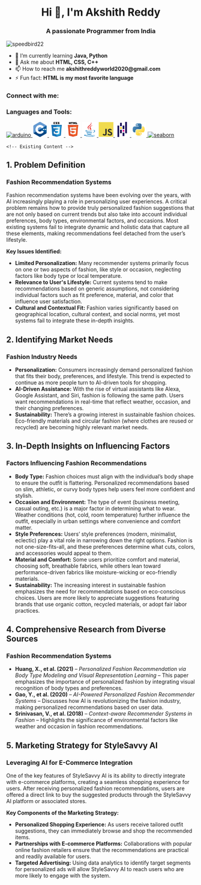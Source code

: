 <!DOCTYPE html>
<html lang="en">
<head>
    <meta charset="UTF-8">
    <meta name="viewport" content="width=device-width, initial-scale=1.0">
    <meta http-equiv="X-UA-Compatible" content="ie=edge">
   
<body>
  <!-- Profile Section -->
    <h1 align="center">Hi 👋, I'm Akshith Reddy</h1>
    <h3 align="center">A passionate Programmer from India</h3>

  <p align="left"> 
        <img src="https://komarev.com/ghpvc/?username=speedbird22&label=Profile%20views&color=0e75b6&style=flat" alt="speedbird22" />
    </p>

  <ul>
        <li>🌱 I’m currently learning <strong>Java, Python</strong></li>
        <li>💬 Ask me about <strong>HTML, CSS, C++</strong></li>
        <li>📫 How to reach me <strong>akshithreddyworld2020@gmail.com</strong></li>
        <li>⚡ Fun fact: <strong>HTML is my most favorite language</strong></li>
    </ul>

   <h3 align="left">Connect with me:</h3>
   <p align="left">
        <!-- Add any social media links here -->
    </p>
    <h3 align="left">Languages and Tools:</h3>
    <p align="left">
        <a href="https://www.arduino.cc/" target="_blank" rel="noreferrer"> <img src="https://cdn.worldvectorlogo.com/logos/arduino-1.svg" alt="arduino" width="40" height="40"/> </a>
        <a href="https://www.w3schools.com/cpp/" target="_blank" rel="noreferrer"> <img src="https://raw.githubusercontent.com/devicons/devicon/master/icons/cplusplus/cplusplus-original.svg" alt="cplusplus" width="40" height="40"/> </a>
        <a href="https://www.w3schools.com/css/" target="_blank" rel="noreferrer"> <img src="https://raw.githubusercontent.com/devicons/devicon/master/icons/css3/css3-original-wordmark.svg" alt="css3" width="40" height="40"/> </a>
        <a href="https://www.w3.org/html/" target="_blank" rel="noreferrer"> <img src="https://raw.githubusercontent.com/devicons/devicon/master/icons/html5/html5-original-wordmark.svg" alt="html5" width="40" height="40"/> </a>
        <a href="https://www.java.com" target="_blank" rel="noreferrer"> <img src="https://raw.githubusercontent.com/devicons/devicon/master/icons/java/java-original.svg" alt="java" width="40" height="40"/> </a>
        <a href="https://developer.mozilla.org/en-US/docs/Web/JavaScript" target="_blank" rel="noreferrer"> <img src="https://raw.githubusercontent.com/devicons/devicon/master/icons/javascript/javascript-original.svg" alt="javascript" width="40" height="40"/> </a>
        <a href="https://pandas.pydata.org/" target="_blank" rel="noreferrer"> <img src="https://raw.githubusercontent.com/devicons/devicon/2ae2a900d2f041da66e950e4d48052658d850630/icons/pandas/pandas-original.svg" alt="pandas" width="40" height="40"/> </a>
        <a href="https://www.python.org" target="_blank" rel="noreferrer"> <img src="https://raw.githubusercontent.com/devicons/devicon/master/icons/python/python-original.svg" alt="python" width="40" height="40"/> </a>
        <a href="https://seaborn.pydata.org/" target="_blank" rel="noreferrer"> <img src="https://seaborn.pydata.org/_images/logo-mark-lightbg.svg" alt="seaborn" width="40" height="40"/> </a>
    </p>

    <!-- Existing Content -->
   <section>
        <div class="content-container">
            <h2>1. Problem Definition</h2>
            <h3>Fashion Recommendation Systems</h3>
            <p>Fashion recommendation systems have been evolving over the years, with AI increasingly playing a role in personalizing user experiences. A critical problem remains how to provide truly personalized fashion suggestions that are not only based on current trends but also take into account individual preferences, body types, environmental factors, and occasions. Most existing systems fail to integrate <span class="highlight">dynamic and holistic data</span> that capture all these elements, making recommendations feel detached from the user’s lifestyle.</p>
            <p><strong>Key Issues Identified:</strong></p>
            <ul>
                <li><strong>Limited Personalization:</strong> Many recommender systems primarily focus on one or two aspects of fashion, like style or occasion, neglecting factors like body type or local temperature.</li>
                <li><strong>Relevance to User's Lifestyle:</strong> Current systems tend to make recommendations based on generic assumptions, not considering individual factors such as fit preference, material, and color that influence user satisfaction.</li>
                <li><strong>Cultural and Contextual Fit:</strong> Fashion varies significantly based on geographical location, cultural context, and social norms, yet most systems fail to integrate these in-depth insights.</li>
            </ul>
        </div>
    </section>

  <section>
        <div class="content-container">
            <h2>2. Identifying Market Needs</h2>
            <h3>Fashion Industry Needs</h3>
            <ul>
                <li><strong>Personalization:</strong> Consumers increasingly demand <span class="highlight">personalized fashion</span> that fits their body, preferences, and lifestyle. This trend is expected to continue as more people turn to AI-driven tools for shopping.</li>
                <li><strong>AI-Driven Assistance:</strong> With the rise of virtual assistants like Alexa, Google Assistant, and Siri, fashion is following the same path. Users want recommendations in real-time that reflect <span class="highlight">weather, occasion, and their changing preferences.</span></li>
                <li><strong>Sustainability:</strong> There’s a growing interest in sustainable fashion choices. <span class="highlight">Eco-friendly materials</span> and <span class="highlight">circular fashion</span> (where clothes are reused or recycled) are becoming highly relevant market needs.</li>
            </ul>
        </div>
    </section>

  <section>
        <div class="content-container">
            <h2>3. In-Depth Insights on Influencing Factors</h2>
            <h3>Factors Influencing Fashion Recommendations</h3>
            <ul>
                <li><strong>Body Type:</strong> Fashion choices must align with the individual’s body shape to ensure the outfit is flattering. Personalized recommendations based on <span class="highlight">slim, athletic, or curvy</span> body types help users feel more confident and stylish.</li>
                <li><strong>Occasion and Environment:</strong> The type of event (business meeting, casual outing, etc.) is a major factor in determining what to wear. <span class="highlight">Weather conditions</span> (hot, cold, room temperature) further influence the outfit, especially in urban settings where convenience and comfort matter.</li>
                <li><strong>Style Preferences:</strong> Users’ style preferences (modern, minimalist, eclectic) play a vital role in narrowing down the right options. Fashion is not one-size-fits-all, and these preferences determine what cuts, colors, and accessories would appeal to them.</li>
                <li><strong>Material and Comfort:</strong> Some users prioritize <span class="highlight">comfort and material</span>, choosing soft, breathable fabrics, while others lean toward performance-driven fabrics like moisture-wicking or eco-friendly materials.</li>
                <li><strong>Sustainability:</strong> The increasing interest in <span class="highlight">sustainable fashion</span> emphasizes the need for recommendations based on eco-conscious choices. Users are more likely to appreciate suggestions featuring brands that use organic cotton, recycled materials, or adopt fair labor practices.</li>
            </ul>
        </div>
    </section>

  <section>
        <div class="content-container">
            <h2>4. Comprehensive Research from Diverse Sources</h2>
            <h3>Fashion Recommendation Systems</h3>
            <ul>
                <li><strong>Huang, X., et al. (2021)</strong> – <em>Personalized Fashion Recommendation via Body Type Modeling and Visual Representation Learning</em> – This paper emphasizes the importance of <span class="highlight">personalized fashion</span> by integrating visual recognition of body types and preferences.</li>
                <li><strong>Gao, Y., et al. (2020)</strong> – <em>AI-Powered Personalized Fashion Recommender Systems</em> – Discusses how AI is revolutionizing the fashion industry, making personalized recommendations based on user data.</li>
                <li><strong>Srinivasan, V., et al. (2018)</strong> – <em>Context-aware Recommender Systems in Fashion</em> – Highlights the significance of environmental factors like weather and occasion in fashion recommendations.</li>
            </ul>
        </div>
    </section>

  <section>
        <div class="content-container">
            <h2>5. Marketing Strategy for StyleSavvy AI</h2>
            <h3>Leveraging AI for E-Commerce Integration</h3>
            <p>One of the key features of <span class="highlight">StyleSavvy AI</span> is its ability to <span class="highlight">directly integrate with e-commerce platforms</span>, creating a seamless shopping experience for users. After receiving personalized fashion recommendations, users are offered a <span class="highlight">direct link</span> to buy the suggested products through the <span class="highlight">StyleSavvy AI</span> platform or associated stores.</p>
            <p><strong>Key Components of the Marketing Strategy:</strong></p>
            <ul>
                <li><strong>Personalized Shopping Experience:</strong> As users receive tailored outfit suggestions, they can immediately browse and shop the recommended items.</li>
                <li><strong>Partnerships with E-commerce Platforms:</strong> Collaborations with popular online fashion retailers ensure that the recommendations are practical and readily available for users.</li>
                <li><strong>Targeted Advertising:</strong> Using data analytics to identify target segments for <span class="highlight">personalized ads</span> will allow StyleSavvy AI to reach users who are more likely to engage with the system.</li>
            </ul>
        </div>
    </section>

</body>
</html>
